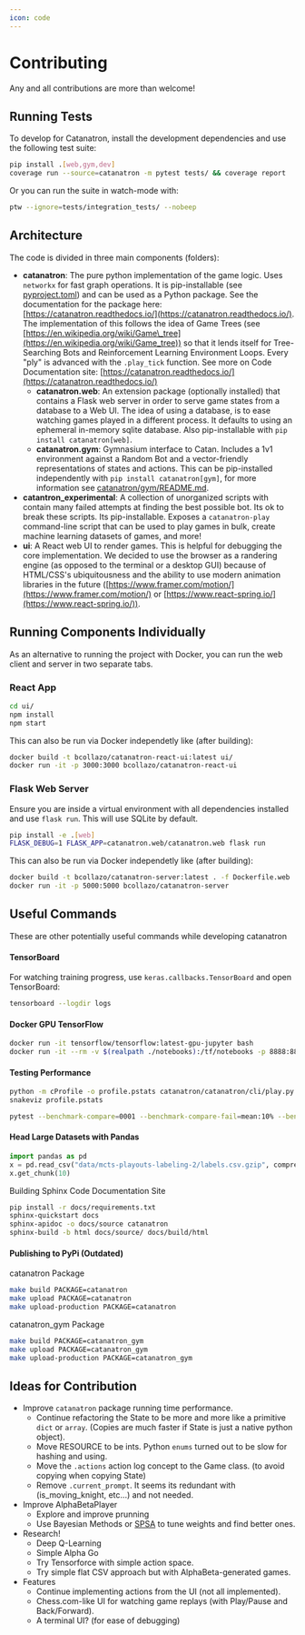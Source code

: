 ```yaml
---
icon: code
---
```


# Contributing

Any and all contributions are more than welcome!

## Running Tests

To develop for Catanatron, install the development dependencies and use the following test suite:

```bash
pip install .[web,gym,dev]
coverage run --source=catanatron -m pytest tests/ && coverage report
```

Or you can run the suite in watch-mode with:

```bash
ptw --ignore=tests/integration_tests/ --nobeep
```

## Architecture

The code is divided in three main components (folders):

* **catanatron**: The pure python implementation of the game logic. Uses `networkx` for fast graph operations. It is pip-installable (see [pyproject.toml](../pyproject.toml)) and can be used as a Python package. See the documentation for the package here: [https://catanatron.readthedocs.io/](https://catanatron.readthedocs.io/). The implementation of this follows the idea of Game Trees (see [https://en.wikipedia.org/wiki/Game\_tree](https://en.wikipedia.org/wiki/Game_tree)) so that it lends itself for Tree-Searching Bots and Reinforcement Learning Environment Loops. Every "ply" is advanced with the `.play_tick` function. See more on Code Documentation site: [https://catanatron.readthedocs.io/](https://catanatron.readthedocs.io/)
  * **catanatron.web**: An extension package (optionally installed) that contains a Flask web server in order to serve game states from a database to a Web UI. The idea of using a database, is to ease watching games played in a different process. It defaults to using an ephemeral in-memory sqlite database. Also pip-installable with `pip install catanatron[web]`.
  * **catanatron.gym**: Gymnasium interface to Catan. Includes a 1v1 environment against a Random Bot and a vector-friendly representations of states and actions. This can be pip-installed independently with `pip install catanatron[gym]`, for more information see [catanatron/gym/README.md](../catanatron/catanatron/gym/).
* **catantron\_experimental**: A collection of unorganized scripts with contain many failed attempts at finding the best possible bot. Its ok to break these scripts. Its pip-installable. Exposes a `catanatron-play` command-line script that can be used to play games in bulk, create machine learning datasets of games, and more!
* **ui**: A React web UI to render games. This is helpful for debugging the core implementation. We decided to use the browser as a randering engine (as opposed to the terminal or a desktop GUI) because of HTML/CSS's ubiquitousness and the ability to use modern animation libraries in the future ([https://www.framer.com/motion/](https://www.framer.com/motion/) or [https://www.react-spring.io/](https://www.react-spring.io/)).

## Running Components Individually

As an alternative to running the project with Docker, you can run the web client and server in two separate tabs.

### React App

```bash
cd ui/
npm install
npm start
```

This can also be run via Docker independetly like (after building):

```bash
docker build -t bcollazo/catanatron-react-ui:latest ui/
docker run -it -p 3000:3000 bcollazo/catanatron-react-ui
```

### Flask Web Server

Ensure you are inside a virtual environment with all dependencies installed and&#x20;use `flask run`. This will use SQLite by default.

```bash
pip install -e .[web]
FLASK_DEBUG=1 FLASK_APP=catanatron.web/catanatron.web flask run
```

This can also be run via Docker independetly like (after building):

```bash
docker build -t bcollazo/catanatron-server:latest . -f Dockerfile.web
docker run -it -p 5000:5000 bcollazo/catanatron-server
```

## Useful Commands

These are other potentially useful commands while developing catanatron

#### TensorBoard

For watching training progress, use `keras.callbacks.TensorBoard` and open TensorBoard:

```bash
tensorboard --logdir logs
```

#### Docker GPU TensorFlow

```bash
docker run -it tensorflow/tensorflow:latest-gpu-jupyter bash
docker run -it --rm -v $(realpath ./notebooks):/tf/notebooks -p 8888:8888 tensorflow/tensorflow:latest-gpu-jupyter
```

#### Testing Performance

```bash
python -m cProfile -o profile.pstats catanatron/catanatron/cli/play.py --num=5
snakeviz profile.pstats
```

```bash
pytest --benchmark-compare=0001 --benchmark-compare-fail=mean:10% --benchmark-columns=min,max,mean,stddev
```

#### Head Large Datasets with Pandas

```python
import pandas as pd
x = pd.read_csv("data/mcts-playouts-labeling-2/labels.csv.gzip", compression="gzip", iterator=True)
x.get_chunk(10)
```

Building Sphinx Code Documentation Site

```bash
pip install -r docs/requirements.txt
sphinx-quickstart docs
sphinx-apidoc -o docs/source catanatron
sphinx-build -b html docs/source/ docs/build/html
```

#### Publishing to PyPi (Outdated)

catanatron Package

```bash
make build PACKAGE=catanatron
make upload PACKAGE=catanatron
make upload-production PACKAGE=catanatron
```

catanatron\_gym Package

```bash
make build PACKAGE=catanatron_gym
make upload PACKAGE=catanatron_gym
make upload-production PACKAGE=catanatron_gym
```

## Ideas for Contribution

* Improve `catanatron` package running time performance.
  * Continue refactoring the State to be more and more like a primitive `dict` or `array`. (Copies are much faster if State is just a native python object).
  * Move RESOURCE to be ints. Python `enums` turned out to be slow for hashing and using.
  * Move the `.actions` action log concept to the Game class. (to avoid copying when copying State)
  * Remove `.current_prompt`. It seems its redundant with (is\_moving\_knight, etc...) and not needed.
* Improve AlphaBetaPlayer
  * Explore and improve prunning
  * Use Bayesian Methods or [SPSA](https://www.chessprogramming.org/SPSA) to tune weights and find better ones.
* Research!
  * Deep Q-Learning
  * Simple Alpha Go
  * Try Tensorforce with simple action space.
  * Try simple flat CSV approach but with AlphaBeta-generated games.
* Features
  * Continue implementing actions from the UI (not all implemented).
  * Chess.com-like UI for watching game replays (with Play/Pause and Back/Forward).
  * A terminal UI? (for ease of debugging)
